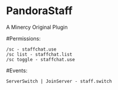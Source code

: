 # PandoraStaff
A Minercy Original Plugin

#Permissions:

    /sc - staffchat.use
    /sc list - staffchat.list
    /sc toggle - staffchat.use

#Events:   
    
    ServerSwitch | JoinServer - staff.switch
    

    
    
